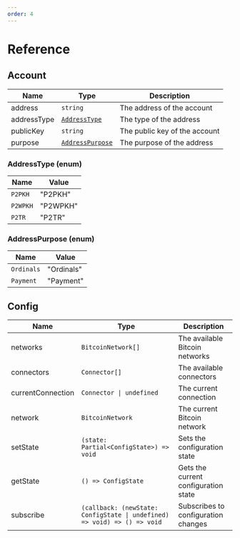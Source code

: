 ```yaml
---
order: 4
---
```


# Reference

## Account

| Name        | Type                                     | Description                   |
| ----------- | ---------------------------------------- | ----------------------------- |
| address     | `string`                                 | The address of the account    |
| addressType | [`AddressType`](#addresstype-enum)       | The type of the address       |
| publicKey   | `string`                                 | The public key of the account |
| purpose     | [`AddressPurpose`](#addresspurpose-enum) | The purpose of the address    |

### AddressType (enum)

| Name     | Value    |
| -------- | -------- |
| `P2PKH`  | "P2PKH"  |
| `P2WPKH` | "P2WPKH" |
| `P2TR`   | "P2TR"   |

### AddressPurpose (enum)

| Name       | Value      |
| ---------- | ---------- |
| `Ordinals` | "Ordinals" |
| `Payment`  | "Payment"  |

## Config

| Name              | Type                                                                     | Description                          |
| ----------------- | ------------------------------------------------------------------------ | ------------------------------------ |
| networks          | `BitcoinNetwork[]`                                                       | The available Bitcoin networks       |
| connectors        | `Connector[]`                                                            | The available connectors             |
| currentConnection | `Connector \| undefined`                                                 | The current connection               |
| network           | `BitcoinNetwork`                                                         | The current Bitcoin network          |
| setState          | `(state: Partial<ConfigState>) => void`                                  | Sets the configuration state         |
| getState          | `() => ConfigState`                                                      | Gets the current configuration state |
| subscribe         | `(callback: (newState: ConfigState \| undefined) => void) => () => void` | Subscribes to configuration changes  |
